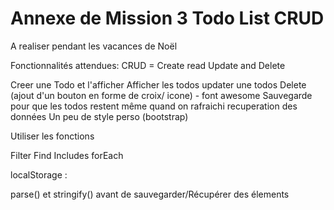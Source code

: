 # Annexe de Mission 3 Todo List CRUD
  A realiser pendant les vacances de Noël

Fonctionnalités attendues:
CRUD = Create read Update and Delete

  Creer une Todo et l'afficher
  Afficher les todos
  updater une todos
  Delete (ajout d'un bouton en forme de croix/ icone) - font awesome
  Sauvegarde pour que les todos restent même quand on rafraichi
  recuperation des données
  Un peu de style perso (bootstrap)

Utiliser les fonctions 

  Filter
  Find
  Includes
  forEach

localStorage : 

  parse() et stringify() avant de sauvegarder/Récupérer des élements
